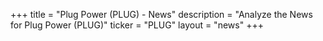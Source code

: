 +++
title = "Plug Power (PLUG) - News"
description = "Analyze the News for Plug Power (PLUG)"
ticker = "PLUG"
layout = "news"
+++

